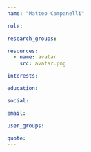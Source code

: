 ```yaml
---
name: "Matteo Campanelli"

role:

research_groups:

resources:
  - name: avatar
    src: avatar.png

interests:

education:

social:

email:

user_groups:

quote:
---
```

